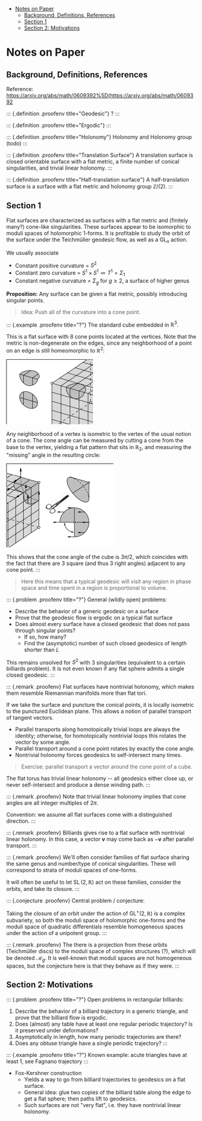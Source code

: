 -   [Notes on Paper](#notes-on-paper)
    -   [Background, Definitions, References](#background-definitions-references)
    -   [Section 1](#section-1)
    -   [Section 2: Motivations](#section-2-motivations)














# Notes on Paper

## Background, Definitions, References

Reference: <https://arxiv.org/abs/math/0609392%5D(https://arxiv.org/abs/math/0609392>

::: {.definition .proofenv title="Geodesic"}
?
:::

::: {.definition .proofenv title="Ergodic"}
:::

::: {.definition .proofenv title="Holonomy"}
Holonomy and Holonomy group (todo)
:::

::: {.definition .proofenv title="Translation Surface"}
A translation surface is closed orientable surface with a flat metric, a finite number of conical singularities, and trivial linear holonomy.
:::

::: {.definition .proofenv title="Half-translation surface"}
A half-translation surface is a surface with a flat metric and holonomy group ${\mathbb{Z}}/(2)$.
:::

## Section 1

Flat surfaces are characterized as surfaces with a flat metric and (finitely many?) cone-like singularities. These surfaces appear to be isomorphic to moduli spaces of holomorphic 1-forms. It is profitable to study the orbit of the surface under the Teichmüller geodesic flow, as well as a $\operatorname{GL}_n$ action.

We usually associate

-   Constant positive curvature = $S^2$
-   Constant zero curvature = $S^1 \times S^1 \coloneqq T^1 = \Sigma_1$
-   Constant negative curvature = $\Sigma_g$ for $g\geq 2$, a surface of higher genus

**Proposition:** Any surface can be given a flat metric, possibly introducing singular points.

> Idea: Push all of the curvature into a cone point.

::: {.example .proofenv title="?"}
The standard cube embedded in ${\mathbb{R}}^3$.

This is a flat surface with 8 cone points located at the vertices. Note that the metric is non-degenerate on the edges, since any neighborhood of a point on an edge is still homeomorphic to ${\mathbb{R}}^2$:

![Image](figures/2020-01-11-23:54.png)

Any neighborhood of a vertex is isometric to the vertex of the usual notion of a cone. The cone angle can be measured by cutting a cone from the base to the vertex, yielding a flat pattern that sits in ${\mathbb{R}}_2$, and measuring the "missing" angle in the resulting circle:

![Image](figures/2020-01-12-00:00.png)

This shows that the cone angle of the cube is $3\pi/2$, which coincides with the fact that there are 3 square (and thus 3 right angles) adjacent to any cone point.
:::

> Here this means that a typical geodesic will visit any region in phase space and time spent in a region is proportional to volume.

::: {.problem .proofenv title="?"}
General (wildly open) problems:

-   Describe the behavior of a generic geodesic on a surface
-   Prove that the geodesic flow is ergodic on a typical flat surface
-   Does almost every surface have a closed geodesic that does not pass through singular points?
    -   If so, how many?
    -   Find the (asymptotic) number of such closed geodesics of length shorter than $L$

This remains unsolved for $S^2$ with 3 singularities (equivalent to a certain billiards problem). It is not even known if any flat sphere admits a single closed geodesic.
:::

::: {.remark .proofenv}
Flat surfaces have nontrivial holonomy, which makes them resemble Riemannian manifolds more than flat tori.

If we take the surface and puncture the conical points, it is locally isometric to the punctured Euclidean plane. This allows a notion of parallel transport of tangent vectors.

-   Parallel transports along homotopically trivial loops are always the identity; otherwise, for homotopically nontrivial loops this rotates the vector by some angle.
-   Parallel transport around a cone point rotates by exactly the cone angle.
-   Nontrivial holonomy forces geodesics to self-intersect many times.

> Exercise: parallel transport a vector around the cone point of a cube.

The flat torus has trivial linear holonomy -- all geodesics either close up, or never self-intersect and produce a dense winding path.
:::

::: {.remark .proofenv}
Note that trivial linear holonomy implies that cone angles are all integer multiples of $2\pi$.

Convention: we assume all flat surfaces come with a distinguished direction.
:::

::: {.remark .proofenv}
Billiards gives rise to a flat surface with nontrivial linear holonomy. In this case, a vector $\mathbf{v}$ may come back as $-\mathbf{v}$ after parallel transport.
:::

::: {.remark .proofenv}
We'll often consider families of flat surface sharing the same genus and number/type of conical singularities. These will correspond to strata of moduli spaces of one-forms.

It will often be useful to let ${\operatorname{SL}}(2, {\mathbb{R}})$ act on these families, consider the orbits, and take its closure.
:::

::: {.conjecture .proofenv}
Central problem / conjecture:

Taking the closure of an orbit under the action of $\operatorname{GL}^+(2, {\mathbb{R}})$ is a complex subvariety, so both the moduli space of holomorphic one-forms and the moduli space of quadratic differentials resemble homogeneous spaces under the action of a unipotent group.
:::

::: {.remark .proofenv}
The there is a projection from these orbits (Teichmüller discs) to the moduli space of complex structures (?), which will be denoted ${\mathcal{M}}_g$. It is well-known that moduli spaces are not homogeneous spaces, but the conjecture here is that they behave as if they were.
:::

## Section 2: Motivations

::: {.problem .proofenv title="?"}
Open problems in rectangular billiards:

1.  Describe the behavior of a billiard trajectory in a generic triangle, and prove that the billiard flow is ergodic.
2.  Does (almost) any table have at least one regular periodic trajectory? Is it preserved under deformations?
3.  Asymptotically in length, how many periodic trajectories are there?
4.  Does any obtuse triangle have a single periodic trajectory?
:::

::: {.example .proofenv title="?"}
Known example: acute triangles have at least 1, see Fagnano trajectory
:::

-   Fox-Kershner construction
    -   Yields a way to go from billiard trajectories to geodesics on a flat surface.
    -   General idea: glue two copies of the billiard table along the edge to get a flat sphere; then paths lift to geodesics.
    -   Such surfaces are not "very flat", i.e. they have nontrivial linear holonomy.
